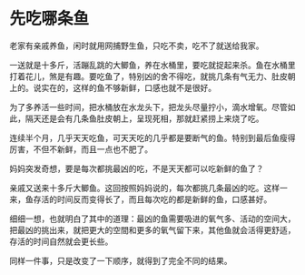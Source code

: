 # 先吃哪条鱼

老家有亲戚养鱼，闲时就用网捕野生鱼，只吃不卖，吃不了就送给我家。 

一送就是十多斤，活蹦乱跳的大鲫鱼，养在水桶里，要吃就捉起来杀。鱼在水桶里打着花儿，煞是有趣。要吃鱼了，特别凶的舍不得吃，就挑几条有气无力、肚皮朝上的。说实在的，这样的鱼不够新鲜，口感也就不是很好。 

为了多养活一些时间，把水桶放在水龙头下，把龙头尽量拧小，滴水增氧。尽管如此，隔天还是会有几条鱼肚皮朝上，呈现死相，那就赶紧捞上来烧了吃。 

连续半个月，几乎天天吃鱼，可天天吃的几乎都是要断气的鱼。特别到最后鱼瘦得厉害，不但不新鲜，而且一点也不肥了。 

妈妈突发奇想，要是每次都挑最凶的吃，不是天天都可以吃新鲜的鱼了？ 

亲戚又送来十多斤大鲫鱼。这回按照妈妈说的，每次都挑几条最凶的吃。这样一来，鱼存活的时间反而变得长了，而且每次吃的都是新鲜的鱼，口感甚好。 

细细一想，也就明白了其中的道理：最凶的鱼需要吸进的氧气多、活动的空间大，把最凶的挑出来，就把更大的空間和更多的氧气留下来，其他鱼就会活得更舒适，存活的时间自然就会更长些。 

同样一件事，只是改变了一下顺序，就得到了完全不同的结果。